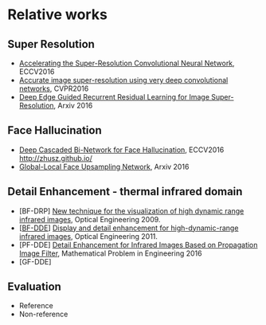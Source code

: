 

# Relative works


## Super Resolution

- [Accelerating the Super-Resolution Convolutional Neural Network](http://arxiv.org/abs/1608.00367), ECCV2016
- [Accurate image super-resolution using very deep convolutional networks](http://arxiv.org/abs/1511.04587), CVPR2016
- [Deep Edge Guided Recurrent Residual Learning for Image Super-Resolution](https://arxiv.org/abs/1604.08671), Arxiv 2016


## Face Hallucination

- [Deep Cascaded Bi-Network for Face Hallucination](https://arxiv.org/abs/1607.05046), ECCV2016 
  http://zhusz.github.io/
- [Global-Local Face Upsampling Network](http://arxiv.org/abs/1603.07235), Arxiv 2016


## Detail Enhancement - thermal infrared domain
- [BF-DRP] [New technique for the visualization of high dynamic range infrared images](http://opticalengineering.spiedigitallibrary.org/article.aspx?articleid=1089325), Optical Engineering 2009.
- [[BF-DDE](http://www.zuochao.org/hdr-ir-image-display-and-detail-enhancement-dde.html)] [Display and detail enhancement for high-dynamic-range infrared images](http://opticalengineering.spiedigitallibrary.org/article.aspx?articleid=1158534), Optical Engineering 2011.
- [PF-DDE] [Detail Enhancement for Infrared Images Based on Propagation Image Filter](http://www.hindawi.com/journals/mpe/2016/9410368/), Mathematical Problem in Engineering 2016
- [GF-DDE]

## Evaluation

- Reference
- Non-reference

